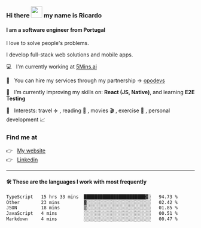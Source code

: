 ### Hi there <img src="https://raw.githubusercontent.com/iampavangandhi/iampavangandhi/master/gifs/Hi.gif" width="30"> my name is Ricardo
#### I am a software engineer from Portugal
I love to solve people's problems.

I develop full-stack web solutions and mobile apps.

💻  &nbsp; I'm currently working at <a href="https://5mins.ai/">5Mins.ai</a>

💼  &nbsp; You can hire my services through my partnership -> <a href="https://github.com/opodevs">opodevs</a>

🌱 &nbsp; I’m currently improving my skills on: **React (JS, Native)**, and learning **E2E Testing**

💙 &nbsp; Interests: travel ✈️ , reading 📖 , movies 🎬 , exercise 🏃 , personal development 📈

### Find me at

<p align="left">
  👉  &nbsp;
  <a href="https://ricardopbarbosa.com" target="_blank">
    My website
  </a>
  <br/>
  👉 &nbsp;
  <a href="https://www.linkedin.com/in/ricardopbarbosa" target="_blank">
    Linkedin
  </a>
</p>

<hr />

#### 🛠 These are the languages I work with most frequently
<!--START_SECTION:waka-->

```txt
TypeScript   15 hrs 33 mins  ███████████████████████▓░   94.73 %
Other        23 mins         ▓░░░░░░░░░░░░░░░░░░░░░░░░   02.42 %
JSON         18 mins         ▒░░░░░░░░░░░░░░░░░░░░░░░░   01.85 %
JavaScript   4 mins          ░░░░░░░░░░░░░░░░░░░░░░░░░   00.51 %
Markdown     4 mins          ░░░░░░░░░░░░░░░░░░░░░░░░░   00.47 %
```

<!--END_SECTION:waka-->
